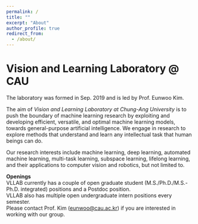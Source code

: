 ```yaml
---
permalink: /
title: ""
excerpt: "About"
author_profile: true
redirect_from: 
  - /about/
---
```


# Vision and Learning Laboratory @ CAU

The laboratory was formed in Sep. 2019 and is led by Prof. Eunwoo Kim.  

The aim of *Vision and Learning Laboratory at Chung-Ang University* is to push the boundary of machine learning research by exploiting and developing efficient, versatile, and optimal machine learning models, towards general-purpose artificial intelligence.
We engage in research to explore methods that understand and learn any intellectual task that human beings can do.

Our research interests include machine learning, deep learning, automated machine learning, multi-task learning, subspace learning, lifelong learning, and their applications to computer vision and robotics, but not limited to.


**Openings**     
VLLAB currently has a couple of open graduate student (M.S./Ph.D./M.S.-Ph.D. integrated) positions and a Postdoc position.       
VLLAB also has multiple open undergraduate intern positions every semester.       
Please contact Prof. Kim (eunwoo@cau.ac.kr) if you are interested in working with our group.
